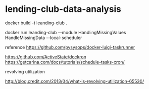 # lending-club-data-analysis

docker build  -t leanding-club .

docker run leanding-club  --module HandlingMissingValues  HandleMissingData  --local-scheduler

reference
https://github.com/pysysops/docker-luigi-taskrunner


https://github.com/ActiveState/dockron
https://getcarina.com/docs/tutorials/schedule-tasks-cron/


revolving utilization

http://blog.credit.com/2013/04/what-is-revolving-utilization-65530/
